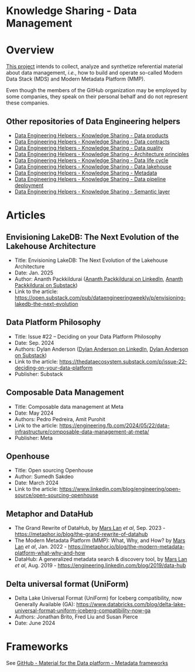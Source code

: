 Knowledge Sharing - Data Management
===================================

# Overview
[This project](https://github.com/data-engineering-helpers/data-management)
intends to collect, analyze and synthetize referential material
about data management, _i.e._, how to build and operate so-called
Modern Data Stack (MDS) and Modern Metadata Platform (MMP).

Even though the members of the GitHub organization may be employed by
some companies, they speak on their personal behalf and do not represent
these companies.

## Other repositories of Data Engineering helpers
* [Data Engineering Helpers - Knowledge Sharing - Data products](https://github.com/data-engineering-helpers/data-products)
* [Data Engineering Helpers - Knowledge Sharing - Data contracts](https://github.com/data-engineering-helpers/data-contracts)
* [Data Engineering Helpers - Knowledge Sharing - Data quality](https://github.com/data-engineering-helpers/data-quality)
* [Data Engineering Helpers - Knowledge Sharing - Architecture principles](https://github.com/data-engineering-helpers/architecture-principles)
* [Data Engineering Helpers - Knowledge Sharing - Data life cycle](https://github.com/data-engineering-helpers/data-life-cycle)
* [Data Engineering Helpers - Knowledge Sharing - Data lakehouse](https://github.com/data-engineering-helpers/data-lakehouse)
* [Data Engineering Helpers - Knowledge Sharing - Metadata](https://github.com/data-engineering-helpers/metadata)
* [Data Engineering Helpers - Knowledge Sharing - Data pipeline deployment](https://github.com/data-engineering-helpers/data-pipeline-deployment)
* [Data Engineering Helpers - Knowledge Sharing - Semantic layer](https://github.com/data-engineering-helpers/semantic-layer)

# Articles

## Envisioning LakeDB: The Next Evolution of the Lakehouse Architecture
* Title: Envisioning LakeDB: The Next Evolution of the Lakehouse Architecture
* Date: Jan. 2025
* Author: Ananth Packkildurai
  ([Ananth Packkildurai on LinkedIn](https://www.linkedin.com/in/ananthdurai/),
  [Ananth Packkildurai on Substack](https://substack.com/@dataengineeringweekly))
* Link to the article: https://open.substack.com/pub/dataengineeringweekly/p/envisioning-lakedb-the-next-evolution

## Data Platform Philosophy
* Title: Issue #22 – Deciding on your Data Platform Philosophy
* Date: Sep. 2024
* Authors: Dylan Anderson
  ([Dylan Anderson on LinkedIn](),
  [Dylan Anderson on Substack](https://substack.com/@thedataecosystem))
* Link to the article: https://thedataecosystem.substack.com/p/issue-22-deciding-on-your-data-platform
* Publisher: Substack

## Composable Data Management
* Title: Composable data management at Meta
* Date: May 2024
* Authors: Pedro Pedreira, Amit Purohit
* Link to the article:
  https://engineering.fb.com/2024/05/22/data-infrastructure/composable-data-management-at-meta/
* Publisher: Meta

## Openhouse
* Title: Open sourcing Openhouse
* Author: Sumedh Sakdeo
* Date: March 2024
* Link to the article:
  https://www.linkedin.com/blog/engineering/open-source/open-sourcing-openhouse

## Metaphor and DataHub
* The Grand Rewrite of DataHub,
  by [Mars Lan](https://www.linkedin.com/in/marslan/) _et al_,
  Sep. 2023 - https://metaphor.io/blog/the-grand-rewrite-of-datahub
* The Modern Metadata Platform (MMP): What, Why, and How?
  by [Mars Lan](https://www.linkedin.com/in/marslan/) _et al_,
  Jan. 2022 - https://metaphor.io/blog/the-modern-metadata-platform-what-why-and-how
* DataHub: A generalized metadata search & discovery tool,
  by [Mars Lan](https://www.linkedin.com/in/marslan/) _et al_,
  Aug. 2019 - https://engineering.linkedin.com/blog/2019/data-hub

## Delta universal format (UniForm)
* Delta Lake Universal Format (UniForm) for Iceberg compatibility, now Generally Available (GA):
  https://www.databricks.com/blog/delta-lake-universal-format-uniform-iceberg-compatibility-now-ga
* Authors: Jonathan Brito, Fred Liu and Susan Pierce
* Date: June 2024

# Frameworks
See [GitHub - Material for the Data platform - Metadata frameworks](https://github.com/data-engineering-helpers/metadata/blob/main/README.md#frameworks)
